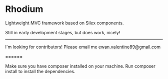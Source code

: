 Rhodium
======

Lightweight MVC framework based on Silex components.

Still in early development stages, but does work, nicely! 

------

I'm looking for contributors! Please email me ewan.valentine89@gmail.com

======

Make sure you have composer installed on your machine.
Run composer install to install the dependencies.
